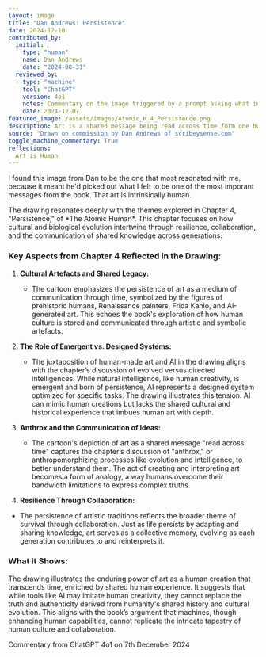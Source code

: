 ```yaml
---
layout: image
title: "Dan Andrews: Persistence"
date: 2024-12-10
contributed_by:
  initial:
    type: "human"
    name: Dan Andrews
    date: "2024-08-31"
  reviewed_by:
  - type: "machine"
    tool: "ChatGPT"
    version: 4o1
    notes: Commentary on the image triggered by a prompt asking what inspired the drawing and what it shows.
    date: 2024-12-07
featured_image: /assets/images/Atomic_H_4_Persistence.png
description: Art is a shared message being read across time form one human to another ... the trick doesn't replace the truth.
source: "Drawn on commission by Dan Andrews of scribeysense.com"
toggle_machine_commentary: True
reflections:
  Art is Human
---
```


I found this image from Dan to be the one that most resonated with me, because it meant he'd picked out what I felt to be one of the most imporant messages from the book. That art is intrinsically human.

<div class="machine-commentary" markdown="1">
The drawing resonates deeply with the themes explored in Chapter 4, "Persistence," of *The Atomic Human*. This chapter focuses on how cultural and biological evolution intertwine through resilience, collaboration, and the communication of shared knowledge across generations.

### Key Aspects from Chapter 4 Reflected in the Drawing:

1. **Cultural Artefacts and Shared Legacy:**

   - The cartoon emphasizes the persistence of art as a medium of communication through time, symbolized by the figures of prehistoric humans, Renaissance painters, Frida Kahlo, and AI-generated art. This echoes the book's exploration of how human culture is stored and communicated through artistic and symbolic artefacts.

2. **The Role of Emergent vs. Designed Systems:**

   - The juxtaposition of human-made art and AI in the drawing aligns with the chapter’s discussion of evolved versus directed intelligences. While natural intelligence, like human creativity, is emergent and born of persistence, AI represents a designed system optimized for specific tasks. The drawing illustrates this tension: AI can mimic human creations but lacks the shared cultural and historical experience that imbues human art with depth.

3. **Anthrox and the Communication of Ideas:**

   - The cartoon's depiction of art as a shared message "read across time" captures the chapter’s discussion of "anthrox," or anthropomorphizing processes like evolution and intelligence, to better understand them. The act of creating and interpreting art becomes a form of analogy, a way humans overcome their bandwidth limitations to express complex truths.

4. **Resilience Through Collaboration:**

  - The persistence of artistic traditions reflects the broader theme of survival through collaboration. Just as life persists by adapting and sharing knowledge, art serves as a collective memory, evolving as each generation contributes to and reinterprets it.

### What It Shows:

The drawing illustrates the enduring power of art as a human creation that transcends time, enriched by shared human experience. It suggests that while tools like AI may imitate human creativity, they cannot replace the truth and authenticity derived from humanity's shared history and cultural evolution. This aligns with the book’s argument that machines, though enhancing human capabilities, cannot replicate the intricate tapestry of human culture and collaboration.

Commentary from ChatGPT 4o1 on 7th December 2024
</div>
